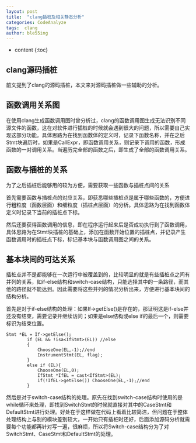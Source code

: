 ```yaml
---
layout: post
title:  "clang插桩及相关静态分析"
categories: CodeAnalyze
tags:  clang
author: ble55ing
---
```


* content
{:toc}

## clang源码插桩

前文提到了clang的源码插桩，本文来对源码插桩做一些辅助的分析。

## 函数调用关系图

在使用clang生成函数调用图时曾分析过，clang的函数调用图生成无法识别不同源文件的函数，这在对软件进行插桩的时候就会遇到很大的问题，所以需要自己实现这部分功能。具体思路为在找到函数体的定义时，记录下函数名称，并在之后Stmt块遍历时，如果是CallExpr，即函数调用关系，则记录下调用的函数，形成函数的一对调用关系。当遍历完全部的函数之后，即生成了全部的函数调用关系。

## 函数与插桩的关系

为了之后插桩后能够用的较为方便，需要获取一些函数与插桩点间的关系

首先需要函数与插桩点的对应关系，即获悉哪些插桩点是属于哪些函数的，方便进行粗粒度（函数层面）和细粒度（插桩点层面）的分析。具体思路为在找到函数体定义时记录下当前的插桩点下标。

然后还要获得函数调用的信息，即在程序运行起来后是否成功执行到了函数调用，具体思路为在Stmt块插桩的基础上，添加在函数开始位置的插桩点，并记录产生函数调用时的插桩点下标，标记基本块与函数调用图之间的关系。

## 基本块间的可达关系

插桩点并不是都能够在一次运行中被覆盖到的，比较明显的就是有些插桩点之间有并列的关系，如if-else结构和switch-case结构，只能选择其中的一条路径，而其他的路径就不能达到。因此需要将这些并列的情况分析出来，方便进行基本块间的结构分析。

首先是对于if-else结构的处理：如果If->getElse()是存在的，那证明这是if-else并还没有结束，需要记录并继续访问；如果是else结构或else if的最后一个，则需要标识为结束位置。

```
Stmt *EL = If->getElse();
		if (EL && !isa<IfStmt>(EL)) //else
		{
			ChooseOne(EL,-1);//end
			InstrumentStmt(EL, flag);
		}
		else if (EL){
			ChooseOne(EL,0);
			IfStmt *IfEL = cast<IfStmt>(EL);
			if(!IfEL->getElse()) ChooseOne(EL,-1);//end
		}
```

然后是对于switch-case结构的处理。原先在找到switch-case结构时使用的是while循环来处理，即找到SwitchStmt的时候就直接对其中的CaseStmt和DefaultStmt进行处理。好处在于这样做在代码上看着比较简洁，但问题在于整体处理结构上与别的模块差别较大，一开始只有插桩时还好，后面添加源码分析就需要每个功能都再针对写一遍，很麻烦，所以将Switch-case结构分为了对SwitchStmt、CaseStmt和DefaultStmt的处理。

